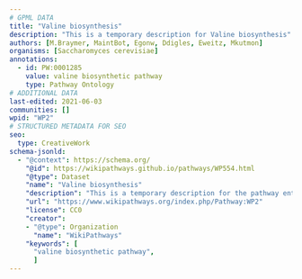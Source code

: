 ```yaml
---
# GPML DATA
title: "Valine biosynthesis"
description: "This is a temporary description for Valine biosynthesis"
authors: [M.Braymer, MaintBot, Egonw, Ddigles, Eweitz, Mkutmon]
organisms: [Saccharomyces cerevisiae]
annotations:
  - id: PW:0001285
    value: valine biosynthetic pathway
    type: Pathway Ontology
# ADDITIONAL DATA
last-edited: 2021-06-03
communities: []
wpid: "WP2"
# STRUCTURED METADATA FOR SEO
seo:
  type: CreativeWork
schema-jsonld:
  - "@context": https://schema.org/
    "@id": https://wikipathways.github.io/pathways/WP554.html
    "@type": Dataset
    "name": "Valine biosynthesis"
    "description": "This is a temporary description for the pathway entitled: Valine biosynthesis"
    "url": "https://www.wikipathways.org/index.php/Pathway:WP2"
    "license": CC0
    "creator":
    - "@type": Organization
      "name": "WikiPathways"
    "keywords": [
      "valine biosynthetic pathway",
      ]
---
```

